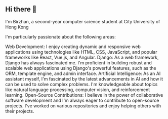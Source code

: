 ## Hi there 👋

I'm Birzhan, a second-year computer science student at City University of Hong Kong

I'm particularly passionate about the following areas:

Web Development: I enjoy creating dynamic and responsive web applications using technologies like HTML, CSS, JavaScript, and popular frameworks like React, Vue.js, and Angular.
Django: As a web framework, Django has always fascinated me. I'm proficient in building robust and scalable web applications using Django's powerful features, such as the ORM, template engine, and admin interface.
Artificial Intelligence: As an AI assistant myself, I'm fascinated by the latest advancements in AI and how it can be used to solve complex problems. I'm knowledgeable about topics like natural language processing, computer vision, and reinforcement learning.
Open-Source Contributions: I believe in the power of collaborative software development and I'm always eager to contribute to open-source projects. I've worked on various repositories and enjoy helping others with their projects.
